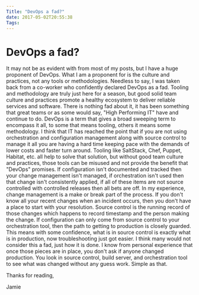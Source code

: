 ```yaml
---
Title: "DevOps a fad?"
date: 2017-05-02T20:55:38
Tags: 
---
```

# DevOps a fad?

It may not be as evident with from most of my posts, but I have a huge proponent of DevOps. What I am a proponent for is the culture and practices, not any tools or methodologies. Needless to say, I was taken back from a co-worker who confidently declared DevOps as a fad. Tooling and methodology are truly just here for a season, but good solid team culture and practices promote a healthy ecosystem to deliver reliable services and software. There is nothing fad about it, it has been something that great teams or as some would say, "High Performing IT" have and continue to do. DevOps is a term that gives a broad sweeping term to encompass it all, to some that means tooling, others it means some methodology. I think that IT has reached the point that if you are not using orchestration and configuration management along with source control to manage it all you are having a hard time keeping pace with the demands of lower costs and faster turn around. Tooling like SaltStack, Chef, Puppet, Habitat, etc. all help to solve that solution, but without good team culture and practices, those tools can be misused and not provide the benefit that "DevOps" promises. If configuration isn't documented and tracked then your change management isn't managed, if orchestration isn't used then that change isn't consistently applied, if all of these items are not source controlled with controlled releases then all bets are off. In my experience, change management is a make or break part of the process. If you don't know all your recent changes when an incident occurs, then you don't have a place to start with your resolution. Source control is the running record of those changes which happens to record timestamp and the person making the change. If configuration can only come from source control to your orchestration tool, then the path to getting to production is closely guarded. This means with some confidence, what is in source control is exactly what is in production, now troubleshooting just got easier. I think many would not consider this a fad, just how it is done. I know from personal experience that once those pieces are in place, you don't ask if anyone changed production. You look in source control, build server, and orchestration tool to see what was changed without any guess work. Simple as that.

Thanks for reading,

Jamie
